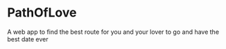 # PathOfLove
A web app to find the best route for you and your lover to go and have the best date ever
